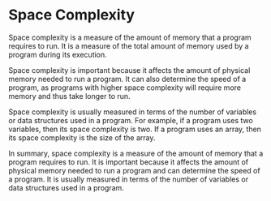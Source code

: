 # Space Complexity

Space complexity is a measure of the amount of memory that a program requires to run. It is a measure of the total amount of memory used by a program during its execution. 

Space complexity is important because it affects the amount of physical memory needed to run a program. It can also determine the speed of a program, as programs with higher space complexity will require more memory and thus take longer to run.

Space complexity is usually measured in terms of the number of variables or data structures used in a program. For example, if a program uses two variables, then its space complexity is two. If a program uses an array, then its space complexity is the size of the array.

In summary, space complexity is a measure of the amount of memory that a program requires to run. It is important because it affects the amount of physical memory needed to run a program and can determine the speed of a program. It is usually measured in terms of the number of variables or data structures used in a program.
